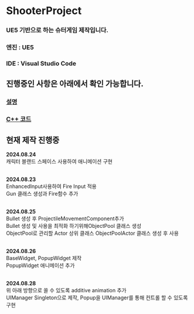 # ShooterProject
### UE5 기반으로 하는 슈터게임 제작입니다.
### **엔진 : UE5**
### **IDE : Visual Studio Code**<br>

## 진행중인 사항은 아래에서 확인 가능합니다.
### [설명](https://github.com/HongJaehan-hub/ShooterProject/tree/main/%EC%84%A4%EB%AA%85)
### [C++ 코드](https://github.com/HongJaehan-hub/ShooterProject/tree/main/ShooterGame/Source/ShooterGame)

## 현재 제작 진행중

**2024.08.24**
<br>캐릭터 블랜드 스페이스 사용하여 애니메이션 구현

<br>**2024.08.23**
<br>EnhancedInput사용하여 Fire Input 적용
<br>Gun 클래스 생성과 Fire함수 추가<br>

<br>**2024.08.25**
<br>Bullet 생성 후 ProjectileMovementComponent추가 
<br>Bullet 생성 및 사용을 최적화 하기위해ObjectPool 클래스 생성 
<br>ObjectPool로 관리할 Actor 상위 클래스 ObjectPoolActor 클래스 생성 후 사용 

<br>**2024.08.26**
<br> BaseWidget, PopupWidget 제작
<br> PopupWidget 애니메이션 추가

<br>**2024.08.28**
<br> 위 아래 방향으로 쏠 수 있도록 additive animation 추가
<br> UIManager Singleton으로 제작, Popup을 UIManager를 통해 컨트롤 할 수 있도록 구현
